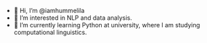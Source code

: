 - 👋 Hi, I’m @iamhummelila
- 👀 I’m interested in NLP and data analysis.
- 🌱 I’m currently learning Python at university, where I am studying computational linguistics.

<!---
iamhummelila/iamhummelila is a ✨ special ✨ repository because its `README.md` (this file) appears on your GitHub profile.
You can click the Preview link to take a look at your changes.
--->
